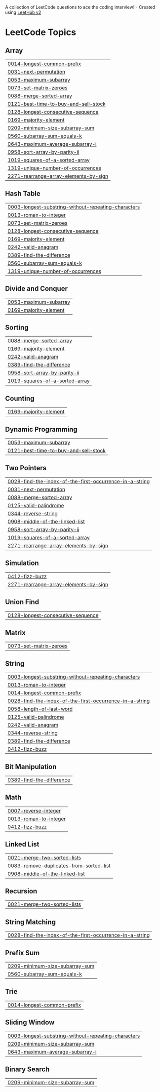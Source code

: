 A collection of LeetCode questions to ace the coding interview! - Created using [LeetHub v2](https://github.com/arunbhardwaj/LeetHub-2.0)
<!---LeetCode Topics Start-->
# LeetCode Topics
## Array
|  |
| ------- |
| [0014-longest-common-prefix](https://github.com/TEJA3441/leet-code-solved/tree/master/0014-longest-common-prefix) |
| [0031-next-permutation](https://github.com/TEJA3441/leet-code-solved/tree/master/0031-next-permutation) |
| [0053-maximum-subarray](https://github.com/TEJA3441/leet-code-solved/tree/master/0053-maximum-subarray) |
| [0073-set-matrix-zeroes](https://github.com/TEJA3441/leet-code-solved/tree/master/0073-set-matrix-zeroes) |
| [0088-merge-sorted-array](https://github.com/TEJA3441/leet-code-solved/tree/master/0088-merge-sorted-array) |
| [0121-best-time-to-buy-and-sell-stock](https://github.com/TEJA3441/leet-code-solved/tree/master/0121-best-time-to-buy-and-sell-stock) |
| [0128-longest-consecutive-sequence](https://github.com/TEJA3441/leet-code-solved/tree/master/0128-longest-consecutive-sequence) |
| [0169-majority-element](https://github.com/TEJA3441/leet-code-solved/tree/master/0169-majority-element) |
| [0209-minimum-size-subarray-sum](https://github.com/TEJA3441/leet-code-solved/tree/master/0209-minimum-size-subarray-sum) |
| [0560-subarray-sum-equals-k](https://github.com/TEJA3441/leet-code-solved/tree/master/0560-subarray-sum-equals-k) |
| [0643-maximum-average-subarray-i](https://github.com/TEJA3441/leet-code-solved/tree/master/0643-maximum-average-subarray-i) |
| [0958-sort-array-by-parity-ii](https://github.com/TEJA3441/leet-code-solved/tree/master/0958-sort-array-by-parity-ii) |
| [1019-squares-of-a-sorted-array](https://github.com/TEJA3441/leet-code-solved/tree/master/1019-squares-of-a-sorted-array) |
| [1319-unique-number-of-occurrences](https://github.com/TEJA3441/leet-code-solved/tree/master/1319-unique-number-of-occurrences) |
| [2271-rearrange-array-elements-by-sign](https://github.com/TEJA3441/leet-code-solved/tree/master/2271-rearrange-array-elements-by-sign) |
## Hash Table
|  |
| ------- |
| [0003-longest-substring-without-repeating-characters](https://github.com/TEJA3441/leet-code-solved/tree/master/0003-longest-substring-without-repeating-characters) |
| [0013-roman-to-integer](https://github.com/TEJA3441/leet-code-solved/tree/master/0013-roman-to-integer) |
| [0073-set-matrix-zeroes](https://github.com/TEJA3441/leet-code-solved/tree/master/0073-set-matrix-zeroes) |
| [0128-longest-consecutive-sequence](https://github.com/TEJA3441/leet-code-solved/tree/master/0128-longest-consecutive-sequence) |
| [0169-majority-element](https://github.com/TEJA3441/leet-code-solved/tree/master/0169-majority-element) |
| [0242-valid-anagram](https://github.com/TEJA3441/leet-code-solved/tree/master/0242-valid-anagram) |
| [0389-find-the-difference](https://github.com/TEJA3441/leet-code-solved/tree/master/0389-find-the-difference) |
| [0560-subarray-sum-equals-k](https://github.com/TEJA3441/leet-code-solved/tree/master/0560-subarray-sum-equals-k) |
| [1319-unique-number-of-occurrences](https://github.com/TEJA3441/leet-code-solved/tree/master/1319-unique-number-of-occurrences) |
## Divide and Conquer
|  |
| ------- |
| [0053-maximum-subarray](https://github.com/TEJA3441/leet-code-solved/tree/master/0053-maximum-subarray) |
| [0169-majority-element](https://github.com/TEJA3441/leet-code-solved/tree/master/0169-majority-element) |
## Sorting
|  |
| ------- |
| [0088-merge-sorted-array](https://github.com/TEJA3441/leet-code-solved/tree/master/0088-merge-sorted-array) |
| [0169-majority-element](https://github.com/TEJA3441/leet-code-solved/tree/master/0169-majority-element) |
| [0242-valid-anagram](https://github.com/TEJA3441/leet-code-solved/tree/master/0242-valid-anagram) |
| [0389-find-the-difference](https://github.com/TEJA3441/leet-code-solved/tree/master/0389-find-the-difference) |
| [0958-sort-array-by-parity-ii](https://github.com/TEJA3441/leet-code-solved/tree/master/0958-sort-array-by-parity-ii) |
| [1019-squares-of-a-sorted-array](https://github.com/TEJA3441/leet-code-solved/tree/master/1019-squares-of-a-sorted-array) |
## Counting
|  |
| ------- |
| [0169-majority-element](https://github.com/TEJA3441/leet-code-solved/tree/master/0169-majority-element) |
## Dynamic Programming
|  |
| ------- |
| [0053-maximum-subarray](https://github.com/TEJA3441/leet-code-solved/tree/master/0053-maximum-subarray) |
| [0121-best-time-to-buy-and-sell-stock](https://github.com/TEJA3441/leet-code-solved/tree/master/0121-best-time-to-buy-and-sell-stock) |
## Two Pointers
|  |
| ------- |
| [0028-find-the-index-of-the-first-occurrence-in-a-string](https://github.com/TEJA3441/leet-code-solved/tree/master/0028-find-the-index-of-the-first-occurrence-in-a-string) |
| [0031-next-permutation](https://github.com/TEJA3441/leet-code-solved/tree/master/0031-next-permutation) |
| [0088-merge-sorted-array](https://github.com/TEJA3441/leet-code-solved/tree/master/0088-merge-sorted-array) |
| [0125-valid-palindrome](https://github.com/TEJA3441/leet-code-solved/tree/master/0125-valid-palindrome) |
| [0344-reverse-string](https://github.com/TEJA3441/leet-code-solved/tree/master/0344-reverse-string) |
| [0908-middle-of-the-linked-list](https://github.com/TEJA3441/leet-code-solved/tree/master/0908-middle-of-the-linked-list) |
| [0958-sort-array-by-parity-ii](https://github.com/TEJA3441/leet-code-solved/tree/master/0958-sort-array-by-parity-ii) |
| [1019-squares-of-a-sorted-array](https://github.com/TEJA3441/leet-code-solved/tree/master/1019-squares-of-a-sorted-array) |
| [2271-rearrange-array-elements-by-sign](https://github.com/TEJA3441/leet-code-solved/tree/master/2271-rearrange-array-elements-by-sign) |
## Simulation
|  |
| ------- |
| [0412-fizz-buzz](https://github.com/TEJA3441/leet-code-solved/tree/master/0412-fizz-buzz) |
| [2271-rearrange-array-elements-by-sign](https://github.com/TEJA3441/leet-code-solved/tree/master/2271-rearrange-array-elements-by-sign) |
## Union Find
|  |
| ------- |
| [0128-longest-consecutive-sequence](https://github.com/TEJA3441/leet-code-solved/tree/master/0128-longest-consecutive-sequence) |
## Matrix
|  |
| ------- |
| [0073-set-matrix-zeroes](https://github.com/TEJA3441/leet-code-solved/tree/master/0073-set-matrix-zeroes) |
## String
|  |
| ------- |
| [0003-longest-substring-without-repeating-characters](https://github.com/TEJA3441/leet-code-solved/tree/master/0003-longest-substring-without-repeating-characters) |
| [0013-roman-to-integer](https://github.com/TEJA3441/leet-code-solved/tree/master/0013-roman-to-integer) |
| [0014-longest-common-prefix](https://github.com/TEJA3441/leet-code-solved/tree/master/0014-longest-common-prefix) |
| [0028-find-the-index-of-the-first-occurrence-in-a-string](https://github.com/TEJA3441/leet-code-solved/tree/master/0028-find-the-index-of-the-first-occurrence-in-a-string) |
| [0058-length-of-last-word](https://github.com/TEJA3441/leet-code-solved/tree/master/0058-length-of-last-word) |
| [0125-valid-palindrome](https://github.com/TEJA3441/leet-code-solved/tree/master/0125-valid-palindrome) |
| [0242-valid-anagram](https://github.com/TEJA3441/leet-code-solved/tree/master/0242-valid-anagram) |
| [0344-reverse-string](https://github.com/TEJA3441/leet-code-solved/tree/master/0344-reverse-string) |
| [0389-find-the-difference](https://github.com/TEJA3441/leet-code-solved/tree/master/0389-find-the-difference) |
| [0412-fizz-buzz](https://github.com/TEJA3441/leet-code-solved/tree/master/0412-fizz-buzz) |
## Bit Manipulation
|  |
| ------- |
| [0389-find-the-difference](https://github.com/TEJA3441/leet-code-solved/tree/master/0389-find-the-difference) |
## Math
|  |
| ------- |
| [0007-reverse-integer](https://github.com/TEJA3441/leet-code-solved/tree/master/0007-reverse-integer) |
| [0013-roman-to-integer](https://github.com/TEJA3441/leet-code-solved/tree/master/0013-roman-to-integer) |
| [0412-fizz-buzz](https://github.com/TEJA3441/leet-code-solved/tree/master/0412-fizz-buzz) |
## Linked List
|  |
| ------- |
| [0021-merge-two-sorted-lists](https://github.com/TEJA3441/leet-code-solved/tree/master/0021-merge-two-sorted-lists) |
| [0083-remove-duplicates-from-sorted-list](https://github.com/TEJA3441/leet-code-solved/tree/master/0083-remove-duplicates-from-sorted-list) |
| [0908-middle-of-the-linked-list](https://github.com/TEJA3441/leet-code-solved/tree/master/0908-middle-of-the-linked-list) |
## Recursion
|  |
| ------- |
| [0021-merge-two-sorted-lists](https://github.com/TEJA3441/leet-code-solved/tree/master/0021-merge-two-sorted-lists) |
## String Matching
|  |
| ------- |
| [0028-find-the-index-of-the-first-occurrence-in-a-string](https://github.com/TEJA3441/leet-code-solved/tree/master/0028-find-the-index-of-the-first-occurrence-in-a-string) |
## Prefix Sum
|  |
| ------- |
| [0209-minimum-size-subarray-sum](https://github.com/TEJA3441/leet-code-solved/tree/master/0209-minimum-size-subarray-sum) |
| [0560-subarray-sum-equals-k](https://github.com/TEJA3441/leet-code-solved/tree/master/0560-subarray-sum-equals-k) |
## Trie
|  |
| ------- |
| [0014-longest-common-prefix](https://github.com/TEJA3441/leet-code-solved/tree/master/0014-longest-common-prefix) |
## Sliding Window
|  |
| ------- |
| [0003-longest-substring-without-repeating-characters](https://github.com/TEJA3441/leet-code-solved/tree/master/0003-longest-substring-without-repeating-characters) |
| [0209-minimum-size-subarray-sum](https://github.com/TEJA3441/leet-code-solved/tree/master/0209-minimum-size-subarray-sum) |
| [0643-maximum-average-subarray-i](https://github.com/TEJA3441/leet-code-solved/tree/master/0643-maximum-average-subarray-i) |
## Binary Search
|  |
| ------- |
| [0209-minimum-size-subarray-sum](https://github.com/TEJA3441/leet-code-solved/tree/master/0209-minimum-size-subarray-sum) |
<!---LeetCode Topics End-->